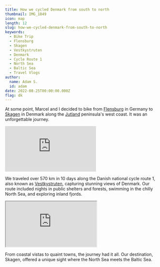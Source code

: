 ```yaml
---
title: How we cycled Denmark from south to north
thumbnail: IMG_1849
icon: map
length: 12
slug: how-we-cycled-denmark-from-south-to-north
keywords:
  - Bike Trip
  - Flensburg
  - Skagen
  - Vestkystruten
  - Denmark
  - Cycle Route 1
  - North Sea
  - Baltic Sea
  - Travel Vlogs
author:
  name: Adam S.
  id: adam
date: 2022-08-25T00:00:00.000Z
flag: dk
---
```


At some point, Marcel and I decided to bike from [Flensburg](https://en.wikipedia.org/wiki/Flensburg) in Germany to [Skagen](https://en.wikipedia.org/wiki/Skagen) in Denmark along the [Jutland](https://en.wikipedia.org/wiki/Jutland) peninsula's west coast. It was an unforgettable journey.

<iframe src="https://www.youtube-nocookie.com/embed/3go3v59pfEo?si=TUaUWIPzNmo3xjOt" title="YouTube video player" frameborder="0" allow="accelerometer; autoplay; clipboard-write; encrypted-media; gyroscope; picture-in-picture; web-share" referrerpolicy="strict-origin-when-cross-origin" allowfullscreen></iframe>

We traveled over 570 km in 10 days along the Danish national cycle route 1, also known as [Vestkystruten](https://en.wikipedia.org/wiki/Danish_National_Cycle_Route_1), capturing stunning views of Denmark. Our route included nights in public shelters and forests, swimming in the chilly North Sea, and exploring inland fjords.

<iframe src="https://www.strava.com/activities/7581051625"></iframe>

From coastal vistas to quaint towns, the journey had it all. Our destination, Skagen, offered a unique sight where the North Sea meets the Baltic Sea.
